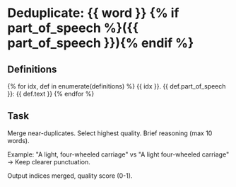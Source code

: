 # Deduplicate: {{ word }} {% if part_of_speech %}({{ part_of_speech }}){% endif %}

## Definitions
{% for idx, def in enumerate(definitions) %}
{{ idx }}. {{ def.part_of_speech }}: {{ def.text }}
{% endfor %}

## Task
Merge near-duplicates. Select highest quality. Brief reasoning (max 10 words).

Example: "A light, four-wheeled carriage" vs "A light four-wheeled carriage" → Keep clearer punctuation.

Output indices merged, quality score (0-1).
